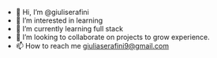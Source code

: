 - 👋 Hi, I’m @giuliserafini
- 👀 I’m interested in learning 
- 🌱 I’m currently learning full stack 
- 💞️ I’m looking to collaborate on projects to grow experience.
- 📫 How to reach me giuliaserafini9@gmail.com

<!---
giuliserafini/giuliserafini is a ✨ special ✨ repository because its `README.md` (this file) appears on your GitHub profile.
You can click the Preview link to take a look at your changes.
--->
